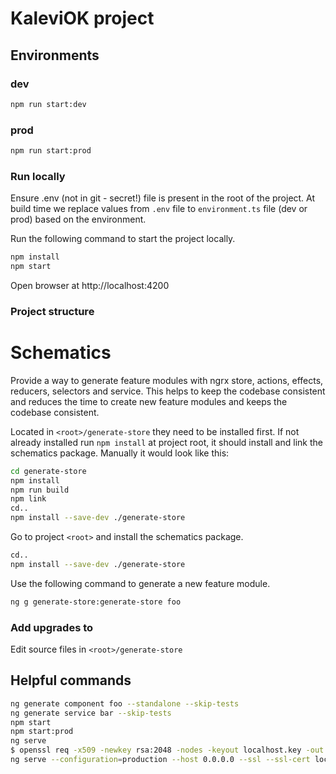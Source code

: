 # KaleviOK project

## Environments

### dev

```bash
npm run start:dev
```

### prod

```bash
npm run start:prod
```

### Run locally

Ensure .env (not in git - secret!) file is present in the root of the project. At build time we replace values from `.env` file to `environment.ts` file (dev or prod) based on the environment.

Run the following command to start the project locally.

```bash
npm install
npm start
```

Open browser at http://localhost:4200

### Project structure

# Schematics


Provide a way to generate feature modules with ngrx store, actions, effects, reducers, selectors and service. This helps to keep the codebase consistent and reduces the time to create new feature modules and keeps the codebase consistent.

Located in `<root>/generate-store` they need to be installed first. If not already installed run `npm install` at project root, it should install and link the schematics package.
Manually it would look like this:

```bash
cd generate-store
npm install
npm run build
npm link
cd..
npm install --save-dev ./generate-store
```

Go to project `<root>` and install the schematics package.

```bash
cd..
npm install --save-dev ./generate-store
```

Use the following command to generate a new feature module.

```bash
ng g generate-store:generate-store foo
```

### Add upgrades to

Edit source files in `<root>/generate-store`

## Helpful commands

```bash
ng generate component foo --standalone --skip-tests
ng generate service bar --skip-tests
npm start
npm start:prod
ng serve
$ openssl req -x509 -newkey rsa:2048 -nodes -keyout localhost.key -out localhost.crt -days 9999 -subj "//CN=localhost"
ng serve --configuration=production --host 0.0.0.0 --ssl --ssl-cert localhost.crt --ssl-key localhost.key
```
